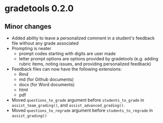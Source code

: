 # gradetools 0.2.0 

## Minor changes  

- Added ability to leave a personalized comment in a student's feedback file without any grade associated
- Prompting is neater 
    - prompt codes starting with digits are user made
    - letter prompt options are options provided by gradetools (e.g. adding rubric items, noting issues, and providing personalized feedback)
- Feedback files can now have the following extensions: 
    - Rmd
    - md (for Github documents)
    - docx (for Word documents)
    - html
    - pdf
- Moved `questions_to_grade` argument before `students_to_grade` in `assist_team_grading()`, and `assist_advanced_grading()`.
- Moved `questions_to_regrade` argument before `students_to_regrade` in `assist_grading()`
